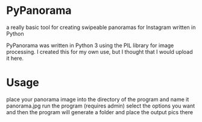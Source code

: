 # PyPanorama
a really basic tool for creating swipeable panoramas for Instagram written in Python

PyPanorama was written in Python 3 using the PIL library for image processing. I created this for my own use, but I thought that I would upload it here. 

# Usage
place your panorama image into the directory of the program and name it panorama.jpg 
run the program (requires admin)
select the options you want and then the program will generate a folder and place the output pics there 


